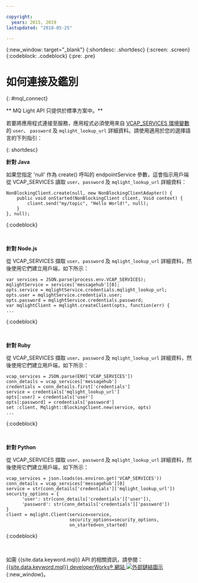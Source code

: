 ```yaml
---

copyright:
  years: 2015, 2019
lastupdated: "2018-05-25"

---
```


{:new_window: target="_blank"}
{:shortdesc: .shortdesc}
{:screen: .screen}
{:codeblock: .codeblock}
{:pre: .pre}

<!-- 12/11/18: info moved to eventstreams075.md, moved because of doc app changes -->
# 如何連接及鑑別
{: #mql_connect}

** MQ Light API 只提供於標準方案中。**
<br/>

若要將應用程式連接至服務，應用程式必須使用來自 [VCAP_SERVICES 環境變數](/docs/services/EventStreams/eventstreams127.html)的 <code>user</code>、
<code>password</code> 及 <code>mqlight_lookup_url</code> 詳細資料。請使用適用於您的選擇語言的下列指引：

{: shortdesc}

**針對 Java**

如果您指定 'null' 作為 create() 呼叫的 endpointService 參數，這會指示用戶端從 VCAP_SERVICES 讀取 <code>user</code>、<code>password</code> 及
<code>mqlight_lookup_url</code> 詳細資料：



<pre>
<code>NonBlockingClient.create(null, new NonBlockingClientAdapter<Void>() {
    public void onStarted(NonBlockingClient client, Void context) {
        client.send("my/topic", "Hello World!", null);
    }
}, null);</code>
</pre>
{:codeblock}

<br>

**針對 Node.js**

從 VCAP_SERVICES 擷取 <code>user</code>、<code>password</code> 及
<code>mqlight_lookup_url</code> 詳細資料，然後使用它們建立用戶端，如下所示：



<pre>
<code>var services = JSON.parse(process.env.VCAP_SERVICES);
mqlightService = services['messagehub'][0];
opts.service = mqlightService.credentials.mqlight_lookup_url;
opts.user = mqlightService.credentials.user;
opts.password = mqlightService.credentials.password;
var mqlightClient = mqlight.createClient(opts, function(err) {
...</code>
</pre>
{:codeblock}

<br>

**針對 Ruby**

從 VCAP_SERVICES 擷取 <code>user</code>、<code>password</code> 及
<code>mqlight_lookup_url</code> 詳細資料，然後使用它們建立用戶端，如下所示：

<pre>
<code>vcap_services = JSON.parse(ENV['VCAP_SERVICES'])
conn_details = vcap_services['messagehub']
credentials = conn_details.first['credentials']
service = credentials['mqlight_lookup_url']
opts[:user] = credentials['user']
opts[:password] = credentials['password']
set :client, Mqlight::BlockingClient.new(service, opts)
...</code>
</pre>
{:codeblock}

<br>

**針對 Python**

從 VCAP_SERVICES 擷取 <code>user</code>、<code>password</code> 及
<code>mqlight_lookup_url</code> 詳細資料，然後使用它們建立用戶端，如下所示：

<pre>
<code>vcap_services = json.loads(os.environ.get('VCAP_SERVICES'))
conn_details = vcap_services['messagehub'][0]
service = str(conn_details['credentials']['mqlight_lookup_url'])
security_options = {
      'user': str(conn_details['credentials']['user']),
      'password': str(conn_details['credentials']['password'])
}
client = mqlight.Client(service=service, 
                        security_options=security_options,
                        on_started=on_started)</code>
</pre>
{:codeblock}

<br>

如需 {{site.data.keyword.mql}} API 的相關資訊，請參閱：[{{site.data.keyword.mql}} developerWorks&reg; 網站 ![外部鏈結圖示](../../icons/launch-glyph.svg "外部鏈結圖示")](https://developer.ibm.com/messaging/mq-light/){:new_window}。
